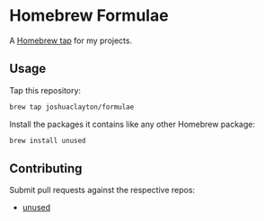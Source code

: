 # Homebrew Formulae

A [Homebrew tap] for my projects.

[Homebrew tap]: https://github.com/Homebrew/brew/blob/master/share/doc/homebrew/brew-tap.md

## Usage

Tap this repository:

```sh
brew tap joshuaclayton/formulae
```

Install the packages it contains like any other Homebrew package:

```sh
brew install unused
```

## Contributing

Submit pull requests against the respective repos:

* [unused](https://github.com/joshuaclayton/unused)
